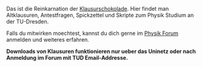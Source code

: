 Das ist die Reinkarnation der
[Klausurschokolade](http://klausurschokola.de/home). Hier findet man
Altklausuren, Antestfragen, Spickzettel und Skripte zum Physik Studium
an der TU-Dresden.

Falls du mitwirken moechtest, kannst du dich gerne im [Physik
Forum](https://physik.protagon.space/) anmelden und weiteres erfahren.

**Downloads von Klausuren funktionieren nur ueber das Uninetz oder nach
Anmeldung im Forum mit TUD Email-Addresse.**
